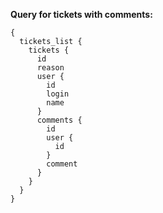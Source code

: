 **Query for tickets with comments:**
```
{
  tickets_list {
    tickets {
      id
      reason
      user {
        id
        login
        name
      }
      comments {
        id
        user {
          id
        }
        comment
      }
    }
  }
}
```
